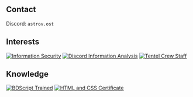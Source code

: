 ## Contact
Discord: `astrov.ost`

## Interests
[![ Information Security     ](https://img.shields.io/badge/Information%20Security-informational?style=for-the-badge&color=424242)]()
[![ Discord Information Analysis   ](https://img.shields.io/badge/Discord%20Information%20Analysis-informational?style=for-the-badge&color=bebebe)]()
[![ Tentel Crew Staff   ](https://img.shields.io/badge/Tentel%20Crew%20Staff-informational?style=for-the-badge&color=4169E1)]()
## Knowledge
[![ BDScript Trained   ](https://img.shields.io/badge/BDScript%20Trained-informational?style=for-the-badge&color=7B68EE)]()
[![ HTML and CSS Certificate   ](https://img.shields.io/badge/HTML%20and%20CSS%20Certificate-informational?style=for-the-badge&color=7B68EE)]()
